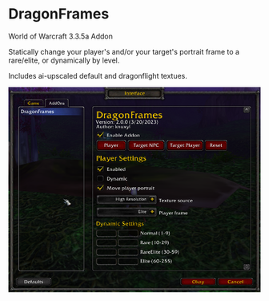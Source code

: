 # DragonFrames
World of Warcraft 3.3.5a Addon

Statically change your player's and/or your target's portrait frame to a rare/elite, or dynamically by level.

Includes ai-upscaled default and dragonflight textues.

![Options](options.png?raw=true)
